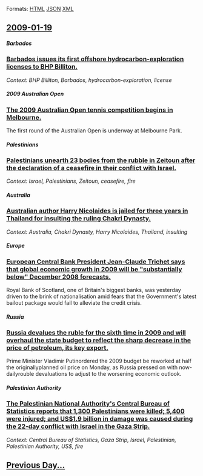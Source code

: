 
Formats: [HTML](2009/01/19/index.html)  [JSON](2009/01/19/index.json)  [XML](2009/01/19/index.xml)  

## [2009-01-19](/news/2009/01/19/index.md)

##### Barbados
### [ Barbados issues its first offshore hydrocarbon-exploration licenses to BHP Billiton. ](/news/2009/01/19/barbados-issues-its-first-offshore-hydrocarbon-exploration-licenses-to-bhp-billiton.md)
_Context: BHP Billiton, Barbados, hydrocarbon-exploration, license_

##### 2009 Australian Open
### [ The 2009 Australian Open tennis competition begins in Melbourne. ](/news/2009/01/19/the-2009-australian-open-tennis-competition-begins-in-melbourne.md)
The first round of the Australian Open is underway at Melbourne Park.

##### Palestinians
### [ Palestinians unearth 23 bodies from the rubble in Zeitoun after the declaration of a ceasefire in their conflict with Israel. ](/news/2009/01/19/palestinians-unearth-23-bodies-from-the-rubble-in-zeitoun-after-the-declaration-of-a-ceasefire-in-their-conflict-with-israel.md)
_Context: Israel, Palestinians, Zeitoun, ceasefire, fire_

##### Australia
### [ Australian author Harry Nicolaides is jailed for three years in Thailand for insulting the ruling Chakri Dynasty. ](/news/2009/01/19/australian-author-harry-nicolaides-is-jailed-for-three-years-in-thailand-for-insulting-the-ruling-chakri-dynasty.md)
_Context: Australia, Chakri Dynasty, Harry Nicolaides, Thailand, insulting_

##### Europe
### [ European Central Bank President Jean-Claude Trichet says that global economic growth in 2009 will be "substantially below" December 2008 forecasts. ](/news/2009/01/19/european-central-bank-president-jean-claude-trichet-says-that-global-economic-growth-in-2009-will-be-substantially-below-december-2008-fo.md)
Royal Bank of Scotland, one of Britain&#039;s biggest banks, was yesterday driven to the brink of nationalisation amid fears that the Government&#039;s latest bailout package would fail to alleviate the credit crisis.

##### Russia
### [ Russia devalues the ruble for the sixth time in 2009 and will overhaul the state budget to reflect the sharp decrease in the price of petroleum, its key export. ](/news/2009/01/19/russia-devalues-the-ruble-for-the-sixth-time-in-2009-and-will-overhaul-the-state-budget-to-reflect-the-sharp-decrease-in-the-price-of-petro.md)
Prime Minister Vladimir Putinordered the 2009 budget be reworked at half the originallyplanned oil price on Monday, as Russia pressed on with now-dailyrouble devaluations to adjust to the worsening economic outlook.

##### Palestinian Authority
### [ The Palestinian National Authority's Central Bureau of Statistics reports that 1,300 Palestinians were killed; 5,400 were injured; and US$1.9 billion in damage was caused during the 22-day conflict with Israel in the Gaza Strip. ](/news/2009/01/19/the-palestinian-national-authority-s-central-bureau-of-statistics-reports-that-1-300-palestinians-were-killed-5-400-were-injured-and-us-1.md)
_Context: Central Bureau of Statistics, Gaza Strip, Israel, Palestinian, Palestinian Authority, US$, fire_

## [Previous Day...](/news/2009/01/18/index.md)

